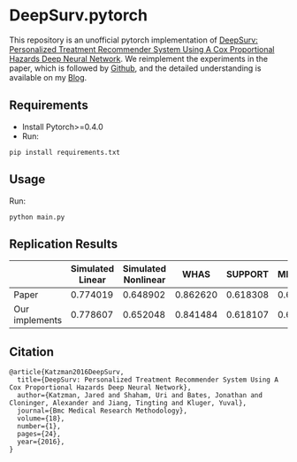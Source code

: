 # DeepSurv.pytorch

This repository is an unofficial pytorch implementation of 
[DeepSurv: Personalized Treatment Recommender System Using
A Cox Proportional Hazards Deep Neural Network](https://link.springer.com/article/10.1186/s12874-018-0482-1).
We reimplement the experiments in the paper, which is followed by [Github](https://github.com/jaredleekatzman/DeepSurv), and the detailed understanding is available on my [Blog](https://www.cnblogs.com/CZiFan/p/12674144.html).

## Requirements
- Install Pytorch>=0.4.0
- Run:
```
pip install requirements.txt
```
  
## Usage
Run:
```
python main.py
```

## Replication Results
| | Simulated Linear | Simulated Nonlinear |   WHAS   | SUPPORT  | METABRIC | Simulated Treatment | Rotterdam & GBSG |
|---|---|---|---|---|---|---|---|
| Paper | 0.774019 | 0.648902 | 0.862620 | 0.618308 | 0.643374 | 0.582774 | 0.668402 |
|Our implements|     0.778607     |       0.652048      | 0.841484 | 0.618107 | 0.643453 |       0.552648      |     0.673290     |

## Citation
```
@article{Katzman2016DeepSurv,
  title={DeepSurv: Personalized Treatment Recommender System Using A Cox Proportional Hazards Deep Neural Network},
  author={Katzman, Jared and Shaham, Uri and Bates, Jonathan and Cloninger, Alexander and Jiang, Tingting and Kluger, Yuval},
  journal={Bmc Medical Research Methodology},
  volume={18},
  number={1},
  pages={24},
  year={2016},
}
```
